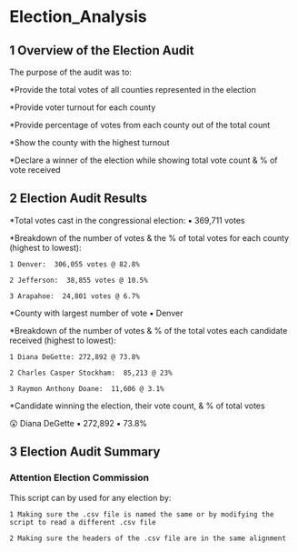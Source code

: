 # Election_Analysis
## 1 Overview of the Election Audit
  The purpose of the audit was to:
  
  *Provide the total votes of all counties represented in the election
    
  *Provide voter turnout for each county
    
  *Provide percentage of votes from each county out of the total count
    
  *Show the county with the highest turnout
  
  *Declare a winner of the election while showing total vote count & % of vote received
  
  ## 2 Election Audit Results
  *Total votes cast in the congressional election: :black_small_square: 369,711 votes
 
  *Breakdown of the number of votes & the % of total votes for each county (highest to lowest):
  
    1 Denver:  306,055 votes @ 82.8%
    
    2 Jefferson:  38,855 votes @ 10.5%
    
    3 Arapahoe:  24,801 votes @ 6.7%
  
  *County with largest number of vote :black_small_square: Denver
  
  *Breakdown of the number of votes & % of the total votes each candidate received (highest to lowest):
  
    1 Diana DeGette: 272,892 @ 73.8%
    
    2 Charles Casper Stockham:  85,213 @ 23%
    
    3 Raymon Anthony Doane:  11,606 @ 3.1%
  
  *Candidate winning the election, their vote count, & % of total votes
  
  :astonished: Diana DeGette  :black_small_square: 272,892  :black_small_square: 73.8%
  
## 3 Election Audit Summary
### Attention Election Commission  
  
  This script can by used for any election by:
  
    1 Making sure the .csv file is named the same or by modifying the script to read a different .csv file
    
    2 Making sure the headers of the .csv file are in the same alignment
